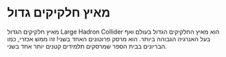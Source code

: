 # מאיץ חלקיקים גדול

מאיץ חלקיקים הגדול Large Hadron Collider הוא מאיץ החלקיקים הגדול בעולם ואף בעל
האנרגיה הגבוהה ביותר. הוא מרסק פרוטונים האחד בשני! זה ממש אכזרי, כמו הבריונים
בבית הספר שמרסקים תלמידים קטנים יותר אחד בשני.
